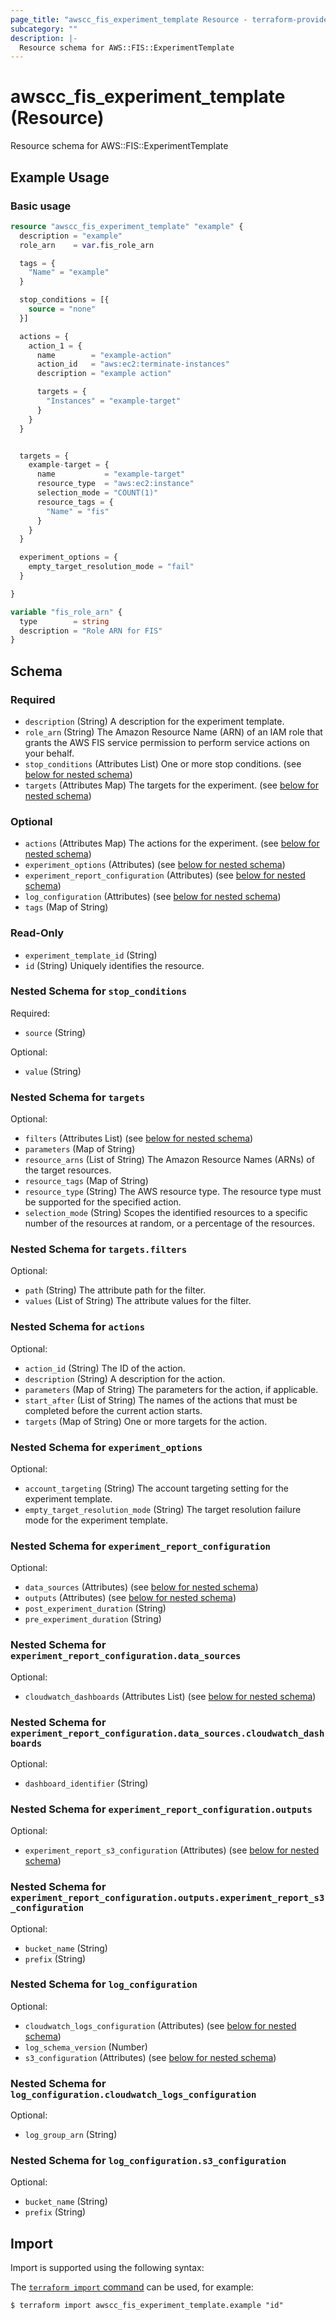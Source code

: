 ```yaml
---
page_title: "awscc_fis_experiment_template Resource - terraform-provider-awscc"
subcategory: ""
description: |-
  Resource schema for AWS::FIS::ExperimentTemplate
---
```


# awscc_fis_experiment_template (Resource)

Resource schema for AWS::FIS::ExperimentTemplate

## Example Usage

### Basic usage

```terraform
resource "awscc_fis_experiment_template" "example" {
  description = "example"
  role_arn    = var.fis_role_arn

  tags = {
    "Name" = "example"
  }

  stop_conditions = [{
    source = "none"
  }]

  actions = {
    action_1 = {
      name        = "example-action"
      action_id   = "aws:ec2:terminate-instances"
      description = "example action"

      targets = {
        "Instances" = "example-target"
      }
    }
  }


  targets = {
    example-target = {
      name           = "example-target"
      resource_type  = "aws:ec2:instance"
      selection_mode = "COUNT(1)"
      resource_tags = {
        "Name" = "fis"
      }
    }
  }

  experiment_options = {
    empty_target_resolution_mode = "fail"
  }

}

variable "fis_role_arn" {
  type        = string
  description = "Role ARN for FIS"
}
```


<!-- schema generated by tfplugindocs -->
## Schema

### Required

- `description` (String) A description for the experiment template.
- `role_arn` (String) The Amazon Resource Name (ARN) of an IAM role that grants the AWS FIS service permission to perform service actions on your behalf.
- `stop_conditions` (Attributes List) One or more stop conditions. (see [below for nested schema](#nestedatt--stop_conditions))
- `targets` (Attributes Map) The targets for the experiment. (see [below for nested schema](#nestedatt--targets))

### Optional

- `actions` (Attributes Map) The actions for the experiment. (see [below for nested schema](#nestedatt--actions))
- `experiment_options` (Attributes) (see [below for nested schema](#nestedatt--experiment_options))
- `experiment_report_configuration` (Attributes) (see [below for nested schema](#nestedatt--experiment_report_configuration))
- `log_configuration` (Attributes) (see [below for nested schema](#nestedatt--log_configuration))
- `tags` (Map of String)

### Read-Only

- `experiment_template_id` (String)
- `id` (String) Uniquely identifies the resource.

<a id="nestedatt--stop_conditions"></a>
### Nested Schema for `stop_conditions`

Required:

- `source` (String)

Optional:

- `value` (String)


<a id="nestedatt--targets"></a>
### Nested Schema for `targets`

Optional:

- `filters` (Attributes List) (see [below for nested schema](#nestedatt--targets--filters))
- `parameters` (Map of String)
- `resource_arns` (List of String) The Amazon Resource Names (ARNs) of the target resources.
- `resource_tags` (Map of String)
- `resource_type` (String) The AWS resource type. The resource type must be supported for the specified action.
- `selection_mode` (String) Scopes the identified resources to a specific number of the resources at random, or a percentage of the resources.

<a id="nestedatt--targets--filters"></a>
### Nested Schema for `targets.filters`

Optional:

- `path` (String) The attribute path for the filter.
- `values` (List of String) The attribute values for the filter.



<a id="nestedatt--actions"></a>
### Nested Schema for `actions`

Optional:

- `action_id` (String) The ID of the action.
- `description` (String) A description for the action.
- `parameters` (Map of String) The parameters for the action, if applicable.
- `start_after` (List of String) The names of the actions that must be completed before the current action starts.
- `targets` (Map of String) One or more targets for the action.


<a id="nestedatt--experiment_options"></a>
### Nested Schema for `experiment_options`

Optional:

- `account_targeting` (String) The account targeting setting for the experiment template.
- `empty_target_resolution_mode` (String) The target resolution failure mode for the experiment template.


<a id="nestedatt--experiment_report_configuration"></a>
### Nested Schema for `experiment_report_configuration`

Optional:

- `data_sources` (Attributes) (see [below for nested schema](#nestedatt--experiment_report_configuration--data_sources))
- `outputs` (Attributes) (see [below for nested schema](#nestedatt--experiment_report_configuration--outputs))
- `post_experiment_duration` (String)
- `pre_experiment_duration` (String)

<a id="nestedatt--experiment_report_configuration--data_sources"></a>
### Nested Schema for `experiment_report_configuration.data_sources`

Optional:

- `cloudwatch_dashboards` (Attributes List) (see [below for nested schema](#nestedatt--experiment_report_configuration--data_sources--cloudwatch_dashboards))

<a id="nestedatt--experiment_report_configuration--data_sources--cloudwatch_dashboards"></a>
### Nested Schema for `experiment_report_configuration.data_sources.cloudwatch_dashboards`

Optional:

- `dashboard_identifier` (String)



<a id="nestedatt--experiment_report_configuration--outputs"></a>
### Nested Schema for `experiment_report_configuration.outputs`

Optional:

- `experiment_report_s3_configuration` (Attributes) (see [below for nested schema](#nestedatt--experiment_report_configuration--outputs--experiment_report_s3_configuration))

<a id="nestedatt--experiment_report_configuration--outputs--experiment_report_s3_configuration"></a>
### Nested Schema for `experiment_report_configuration.outputs.experiment_report_s3_configuration`

Optional:

- `bucket_name` (String)
- `prefix` (String)




<a id="nestedatt--log_configuration"></a>
### Nested Schema for `log_configuration`

Optional:

- `cloudwatch_logs_configuration` (Attributes) (see [below for nested schema](#nestedatt--log_configuration--cloudwatch_logs_configuration))
- `log_schema_version` (Number)
- `s3_configuration` (Attributes) (see [below for nested schema](#nestedatt--log_configuration--s3_configuration))

<a id="nestedatt--log_configuration--cloudwatch_logs_configuration"></a>
### Nested Schema for `log_configuration.cloudwatch_logs_configuration`

Optional:

- `log_group_arn` (String)


<a id="nestedatt--log_configuration--s3_configuration"></a>
### Nested Schema for `log_configuration.s3_configuration`

Optional:

- `bucket_name` (String)
- `prefix` (String)

## Import

Import is supported using the following syntax:

The [`terraform import` command](https://developer.hashicorp.com/terraform/cli/commands/import) can be used, for example:

```shell
$ terraform import awscc_fis_experiment_template.example "id"
```